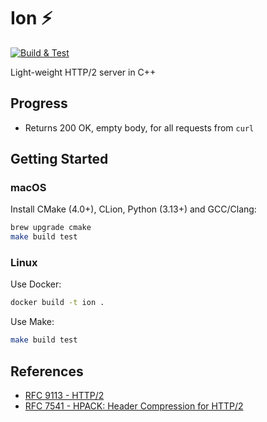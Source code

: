 # Ion :zap:

[![Build & Test](https://github.com/rhargreaves/ion/actions/workflows/build.yml/badge.svg)](https://github.com/rhargreaves/ion/actions/workflows/build.yml)

Light-weight HTTP/2 server in C++

## Progress

* Returns 200 OK, empty body, for all requests from `curl`

## Getting Started

### macOS

Install CMake (4.0+), CLion, Python (3.13+) and GCC/Clang:

```sh
brew upgrade cmake
make build test
```

### Linux

Use Docker:

```sh
docker build -t ion .
```

Use Make:

```sh
make build test
```

## References

* [RFC 9113 - HTTP/2](https://datatracker.ietf.org/doc/html/rfc9113)
* [RFC 7541 - HPACK: Header Compression for HTTP/2](https://datatracker.ietf.org/doc/html/rfc7541)
